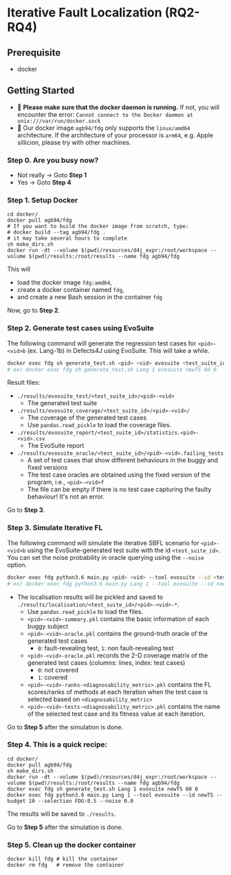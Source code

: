 # Iterative Fault Localization (RQ2-RQ4)
## Prerequisite
- docker

## Getting Started

- 🚨 **Please make sure that the docker daemon is running.** If not, you will encounter the error: `Cannot connect to the Docker daemon at unix:///var/run/docker.sock`
- 🚨 Our docker image `agb94/fdg` only supports the  `linux/amd64` architecture. If the architecture of your processor is `arm64`, e.g. Apple sillicion, please try with other machines.

### **Step 0**. Are you busy now?
- Not really -> Goto **Step 1**
- Yes -> Goto **Step 4**

### **Step 1**. Setup Docker

```shell
cd docker/
docker pull agb94/fdg
# If you want to build the docker image from scratch, type:
# docker build --tag agb94/fdg .
# it may take several hours to complete
sh make_dirs.sh
docker run -dt --volume $(pwd)/resources/d4j_expr:/root/workspace --volume $(pwd)/results:/root/results --name fdg agb94/fdg
```

This will
- load the docker image `fdg:amd64`,
- create a docker container named `fdg`,
- and create a new Bash session in the container `fdg`

Now, go to **Step 2**.

### **Step 2**. Generate test cases using EvoSuite

The following command will generate the regression test cases for `<pid>-<vid>b` (ex. Lang-1b) in Defects4J using EvoSuite. This will take a while.

```bash
docker exec fdg sh generate_test.sh <pid> <vid> evosuite <test_suite_id> <time_budget_in_sec> <random_seed>
# ex) docker exec fdg sh generate_test.sh Lang 1 evosuite newTS 60 0
```

Result files:
- `./results/evosuite_test/<test_suite_id>/<pid>-<vid>`
  - The generated test suite
- `./results/evosuite_coverage/<test_suite_id>/<pid>-<vid>/`
  - The coverage of the generated test cases
  - Use `pandas.read_pickle` to load the coverage files.
- `./results/evosuite_report/<test_suite_id>/statistics.<pid>-<vid>.csv`
  - The EvoSuite report
- `./results/evosuite_oracle/<test_suite_id>/<pid>-<vid>.failing_tests`
  - A set of test cases that show different behaviours in the buggy and fixed versions
  - The test case oracles are obtained using the fixed version of the program, i.e., `<pid>-<vid>f`
  - The file can be empty if there is no test case capturing the faulty behaviour! It's not an error.

Go to **Step 3**.

### **Step 3**. Simulate Iterative FL
The following command will simulate the iterative SBFL scenario for `<pid>-<vid>b` using the EvoSuite-generated test suite with the id `<test_suite_id>`. You can set the noise probability in oracle querying using the `--noise` option.
```bash
docker exec fdg python3.6 main.py <pid> <vid> --tool evosuite --id <test_suite_id> --budget <query_budget> --selection <diagnosability_metric> --noise <noise_probability>
# ex) docker exec fdg python3.6 main.py Lang 1 --tool evosuite --id newTS --budget 10 --selection FDG:0.5 --noise 0.0
```
- The localisation results will be pickled and saved to `./results/localisation/<test_suite_id>/<pid>-<vid>-*`.
  - Use `pandas.read_pickle` to load the files.
  - `<pid>-<vid>-summary.pkl` contains the basic information of each buggy subject
  - `<pid>-<vid>-oracle.pkl` contains the ground-truth oracle of the generated test cases
    - `0`: fault-revealing test, `1`: non fault-revealing test
  - `<pid>-<vid>-oracle.pkl` records the 2-D coverage matrix of the generated test cases (columns: lines, index: test cases)
    - `0`: not covered
    - `1`: covered
  - `<pid>-<vid>-ranks-<diagnosability_metric>.pkl` contains the FL scores/ranks of methods at each iteration when the test case is selected based on `<diagnosability_metric>`
  - `<pid>-<vid>-tests-<diagnosability_metric>.pkl` contains the name of the selected test case and its fitness value at each iteration.

Go to **Step 5** after the simulation is done.

### **Step 4**. This is a quick recipe:

```shell
cd docker/
docker pull agb94/fdg
sh make_dirs.sh
docker run -dt --volume $(pwd)/resources/d4j_expr:/root/workspace --volume $(pwd)/results:/root/results --name fdg agb94/fdg
docker exec fdg sh generate_test.sh Lang 1 evosuite newTS 60 0
docker exec fdg python3.6 main.py Lang 1 --tool evosuite --id newTS --budget 10 --selection FDG:0.5 --noise 0.0
```
The results will be saved to `./results`.

Go to **Step 5** after the simulation is done.

### **Step 5**. Clean up the docker container

```shell
docker kill fdg # kill the container
docker rm fdg   # remove the container
```